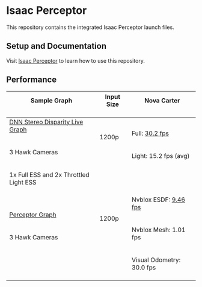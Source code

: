 # Isaac Perceptor

This repository contains the integrated Isaac Perceptor launch files.

## Setup and Documentation

Visit [Isaac Perceptor](https://nvidia-isaac-ros.github.io/reference_workflows/isaac_perceptor/index.html) to learn how to use this repository.

## Performance

| Sample Graph<br/><br/>                                                                                                                                                                                                                                                                    | Input Size<br/><br/>                | Nova Carter<br/><br/>                                                                                                                                                                                                                   |
|-------------------------------------------------------------------------------------------------------------------------------------------------------------------------------------------------------------------------------------------------------------------------------------------|-------------------------------------|-----------------------------------------------------------------------------------------------------------------------------------------------------------------------------------------------------------------------------------------|
| [DNN Stereo Disparity Live Graph](https://github.com/NVIDIA-ISAAC-ROS/isaac_ros_benchmark/blob/main/benchmarks/isaac_ros_ess_nova_benchmark/scripts/isaac_ros_hawk_1f_2lt_ess_depth_graph.py)<br/><br/><br/>3 Hawk Cameras<br/><br/><br/>1x Full ESS and 2x Throttled Light ESS<br/><br/> | 1200p<br/><br/><br/><br/><br/><br/> | Full: [30.2 fps](https://github.com/NVIDIA-ISAAC-ROS/isaac_ros_benchmark/blob/main/results/isaac_ros_hawk_1f_2lt_ess_depth_graph-carter-v2.4-jp6.json)<br/><br/><br/>Light: 15.2 fps (avg)<br/><br/><br/><br/>                          |
| [Perceptor Graph](https://github.com/NVIDIA-ISAAC-ROS/isaac_ros_benchmark/blob/main/benchmarks/isaac_ros_perceptor_nova_benchmark/scripts/isaac_ros_perceptor_graph.py)<br/><br/><br/>3 Hawk Cameras<br/><br/><br/><br/>                                                                  | 1200p<br/><br/><br/><br/><br/><br/> | Nvblox ESDF: [9.46 fps](https://github.com/NVIDIA-ISAAC-ROS/isaac_ros_benchmark/blob/main/results/isaac_ros_perceptor_graph-carter-v2.4-jp6.json)<br/><br/><br/>Nvblox Mesh: 1.01 fps<br/><br/><br/>Visual Odometry: 30.0 fps<br/><br/> |
